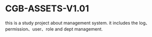 # CGB-ASSETS-V1.01
this is a study project about management system.
it includes the log、permission、user、role and dept management. 
